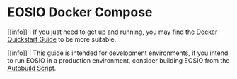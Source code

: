 # EOSIO Docker Compose

[[info]]
| If you just need to get up and running, you may find the [Docker Quickstart Guide](../../docker-quickstart.md) to be more suitable.

[[info]]
| This guide is intended for development environments, if you intend to run EOSIO in a production environment, consider building EOSIO from the [Autobuild Script](#autobuild-script).

